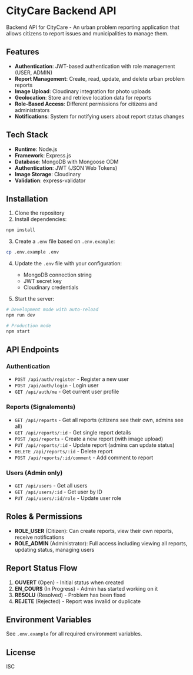 # CityCare Backend API

Backend API for CityCare - An urban problem reporting application that allows citizens to report issues and municipalities to manage them.

## Features

- **Authentication**: JWT-based authentication with role management (USER, ADMIN)
- **Report Management**: Create, read, update, and delete urban problem reports
- **Image Upload**: Cloudinary integration for photo uploads
- **Geolocation**: Store and retrieve location data for reports
- **Role-Based Access**: Different permissions for citizens and administrators
- **Notifications**: System for notifying users about report status changes

## Tech Stack

- **Runtime**: Node.js
- **Framework**: Express.js
- **Database**: MongoDB with Mongoose ODM
- **Authentication**: JWT (JSON Web Tokens)
- **Image Storage**: Cloudinary
- **Validation**: express-validator

## Installation

1. Clone the repository
2. Install dependencies:
```bash
npm install
```

3. Create a `.env` file based on `.env.example`:
```bash
cp .env.example .env
```

4. Update the `.env` file with your configuration:
   - MongoDB connection string
   - JWT secret key
   - Cloudinary credentials

5. Start the server:
```bash
# Development mode with auto-reload
npm run dev

# Production mode
npm start
```

## API Endpoints

### Authentication
- `POST /api/auth/register` - Register a new user
- `POST /api/auth/login` - Login user
- `GET /api/auth/me` - Get current user profile

### Reports (Signalements)
- `GET /api/reports` - Get all reports (citizens see their own, admins see all)
- `GET /api/reports/:id` - Get single report details
- `POST /api/reports` - Create a new report (with image upload)
- `PUT /api/reports/:id` - Update report (admins can update status)
- `DELETE /api/reports/:id` - Delete report
- `POST /api/reports/:id/comment` - Add comment to report

### Users (Admin only)
- `GET /api/users` - Get all users
- `GET /api/users/:id` - Get user by ID
- `PUT /api/users/:id/role` - Update user role

## Roles & Permissions

- **ROLE_USER** (Citizen): Can create reports, view their own reports, receive notifications
- **ROLE_ADMIN** (Administrator): Full access including viewing all reports, updating status, managing users

## Report Status Flow

1. **OUVERT** (Open) - Initial status when created
2. **EN_COURS** (In Progress) - Admin has started working on it
3. **RESOLU** (Resolved) - Problem has been fixed
4. **REJETE** (Rejected) - Report was invalid or duplicate

## Environment Variables

See `.env.example` for all required environment variables.

## License

ISC
